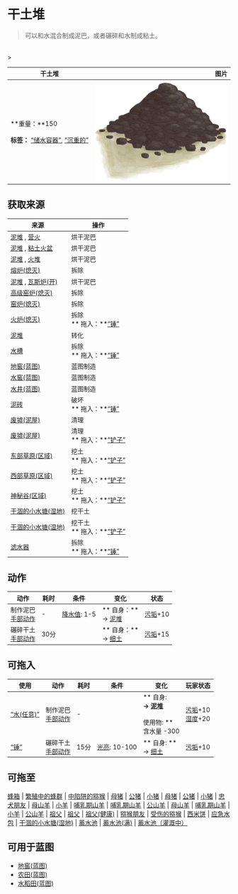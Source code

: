 # 干土堆  
> 可以和水混合制成泥巴，或者碾碎和水制成粘土。  
<br>  
>   
  
  干土堆  |   图片   
 ----  |  ----:   
 **重量：**150<br><br>**标签：**	[“储水容器”](tag_WaterContainer.md), [“沉重的”](tag_Heavy.md)  |  <img decoding="async" src="Sprite/DirtPile.png" href="a.md" style="max-width:300px;max-height:300px;">   
  
## 获取来源  
来源  |  操作  
----  |  ----  
[泥堆](MudPile.md) , [营火](Campfire.md)  |  烘干泥巴  
[泥堆](MudPile.md) , [粘土火盆](ClayFirePit.md)  |  烘干泥巴  
[泥堆](MudPile.md) , [火堆](Fire.md)  |  烘干泥巴  
[熔炉(熄灭)](ForgeExtinguished.md)  |  拆除  
[泥堆](MudPile.md) , [瓦斯炉(开)](GasCookerOn.md)  |  烘干泥巴  
[高级窑炉(熄灭)](KilnAdvancedExtinguished.md)  |  拆除  
[窑炉(熄灭)](KilnExtinguished.md)  |  拆除  
[火炉(熄灭)](StoveExtinguished.md)  |  拆除<br>** 拖入：**[“锤”](tag_Hammer.md)  
[泥堆](MudPile.md)  |  转化  
[水槽](WateringTrough.md)  |  拆除<br>** 拖入：**[“锤”](tag_Hammer.md)  
[地窖(蓝图)](Bp_Cellar.md)  |  蓝图制造  
[水窖(蓝图)](Bp_Cistern.md)  |  蓝图制造  
[水井(蓝图)](Bp_Well.md)  |  蓝图制造  
[泥砖](MudBrick.md)  |  破坏<br>** 拖入：**[“锤”](tag_Hammer.md)  
[废墟(泥屋)](Debris.md)  |  清理  
[废墟(泥屋)](Debris.md)  |  清理<br>** 拖入：**[“铲子”](tag_Shovel.md)  
[东部草原(区域)](GrasslandsE.md)  |  挖土<br>** 拖入：**[“铲子”](tag_Shovel.md)  
[西部草原(区域)](GrasslandsW.md)  |  挖土<br>** 拖入：**[“铲子”](tag_Shovel.md)  
[神秘谷(区域)](SecretValley.md)  |  挖土<br>** 拖入：**[“铲子”](tag_Shovel.md)  
[干涸的小水塘(湿地)](Puddle.md)  |  挖干土  
[干涸的小水塘(湿地)](Puddle.md)  |  挖干土<br>** 拖入：**[“铲子”](tag_Shovel.md)  
[滤水器](WaterFilter.md)  |  拆除<br>** 拖入：**[“锤”](tag_Hammer.md)  
## 动作  
动作  |  耗时  |  条件  |  变化  |  状态  
----  |  ----  |  ----  |  ----  |  ----  
制作泥巴<br>[手部动作](HandAction.md)  |  -  |  [降水值](RainValue.md): 1-5  |  ** 自身：**<br>→ [泥堆](MudPile.md)  |  [污垢](Filth.md)+10  
碾碎干土<br>[手部动作](HandAction.md)  |  30分  |    |  ** 自身：**<br>→ [细土](FineDirt.md)  |  [污垢](Filth.md)+15  
## 可拖入  
使用  |  动作  |  耗时  |  条件  |  变化  |  玩家状态  
----  |  ----  |  ----  |  ----  |  ----  |  ----  
[“水(任意)”](tag_WaterAny.md)  |  制作泥巴<br>[手部动作](HandAction.md)  |  -  |    |  ** 自身: **<br>→ [泥堆](MudPile.md)<br><br>** 使用物: **<br>含水量  -300  |  [污垢](Filth.md)+10<br>[湿度](Wetness.md)+20  
[“锤”](tag_Hammer.md)  |  碾碎干土<br>[手部动作](HandAction.md)  |  15分  |  [光亮](Light.md): 10-100  |  ** 自身: **<br>→ [细土](FineDirt.md)  |  [污垢](Filth.md)+10  
## 可拖至  
[蜂箱](BeeSkep.md) | [繁殖中的蜂群](BeeSkepSwarming.md) | [中陷阱的猕猴](CageTrapMacaque.md) | [母猪](BoarEnclosureFemale.md) | [公猪](BoarEnclosureMale.md) | [小猪](BoarEnclosurePiglet.md) | [母猪](BoarTiedFemale.md) | [公猪](BoarTiedMale.md) | [小猪](BoarTiedPiglet.md) | [忠犬朋友](DogFriend.md) | [母山羊](GoatEnclosureFemale.md) | [小羊](GoatEnclosureKid.md) | [哺乳期山羊](GoatEnclosureLactating.md) | [哺乳期山羊](GoatEnclosureLactating.md) | [公山羊](GoatEnclosureMale.md) | [母山羊](GoatTiedFemale.md) | [哺乳期山羊](GoatTiedFemaleLactating.md) | [小羊](GoatTiedKid.md) | [公山羊](GoatTiedMale.md) | [祖父](Grandfather.md) | [祖父](Grandfather.md) | [祖父(健康)](GrandfatherHealthy.md) | [猕猴朋友](MacaqueFriend.md) | [受伤的猕猴](MacaqueWounded.md) | [西米饼](SagoFlatbread.md) | [应急水包](WaterRation.md) | [干涸的小水塘(湿地)](Puddle.md) | [蓄水池](WaterReservoir.md) | [蓄水池(满)](WaterReservoirFull.md) | [蓄水池（灌溉中）](WaterReservoirIrrigating.md)  
## 可用于蓝图  
- [地窖(蓝图)](Bp_Cellar.md)  
- [农田(蓝图)](Bp_CropPlot.md)  
- [水稻田(蓝图)](Bp_RicePaddy.md)  
  
  


<script>document.title="干土堆 - 卡牌生存百科 Card Survival Wiki";</script>